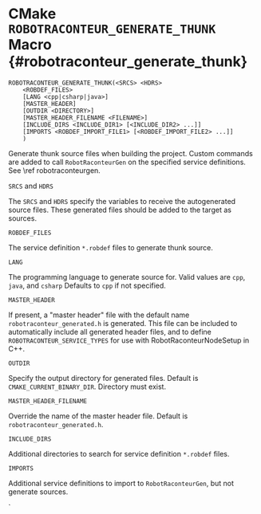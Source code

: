 # CMake `ROBOTRACONTEUR_GENERATE_THUNK` Macro {#robotraconteur_generate_thunk}

    ROBOTRACONTEUR_GENERATE_THUNK(<SRCS> <HDRS>
        <ROBDEF_FILES>
        [LANG <cpp|csharp|java>]
        [MASTER_HEADER]
        [OUTDIR <DIRECTORY>]
        [MASTER_HEADER_FILENAME <FILENAME>]
        [INCLUDE_DIRS <INCLUDE_DIR1> [<INCLUDE_DIR2> ...]]
        [IMPORTS <ROBDEF_IMPORT_FILE1> [<ROBDEF_IMPORT_FILE2> ...]]
        )

Generate thunk source files when building the project. Custom commands are added to call `RobotRaconteurGen` on the specified service definitions. See \ref robotraconteurgen.

`SRCS` and `HDRS`

The `SRCS` and `HDRS` specify the variables to receive the autogenerated source files. These generated files should be added to the target as sources.

`ROBDEF_FILES`

The service definition `*.robdef` files to generate thunk source.

`LANG`

The programming language to generate source for. Valid values are `cpp`, `java`, and `csharp` Defaults to `cpp` if not specified.

`MASTER_HEADER`

If present, a "master header" file with the default name `robotraconteur_generated.h` is generated. This file can be included to automatically include all generated header files, and to define `ROBOTRACONTEUR_SERVICE_TYPES` for use with RobotRaconteurNodeSetup in C++.

`OUTDIR`

Specify the output directory for generated files. Default is `CMAKE_CURRENT_BINARY_DIR`. Directory must exist.

`MASTER_HEADER_FILENAME`

Override the name of the master header file. Default is `robotraconteur_generated.h`.

`INCLUDE_DIRS`

Additional directories to search for service definition `*.robdef` files.

`IMPORTS`

Additional service definitions to import to `RobotRaconteurGen`, but not generate sources.



`
